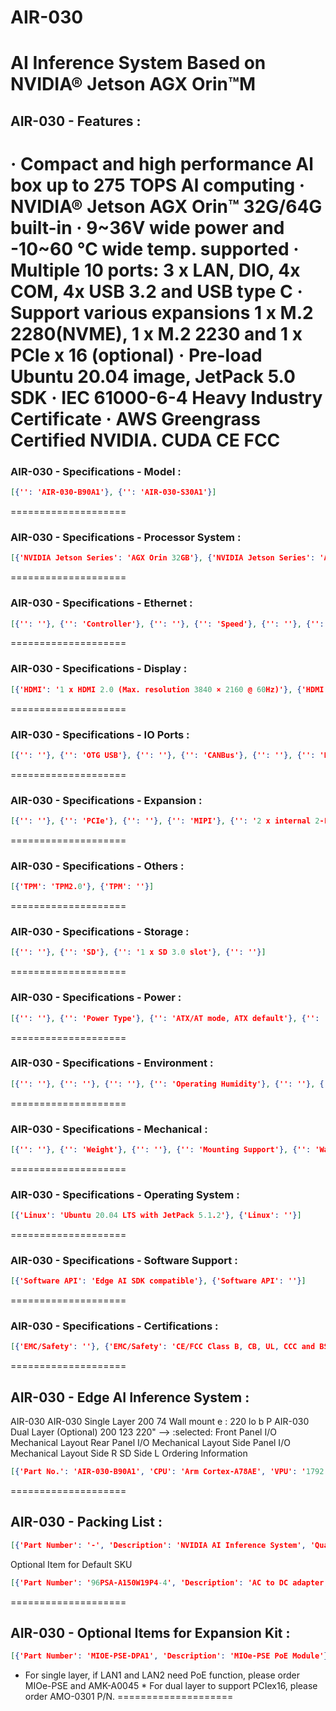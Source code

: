 # AIR-030
AI Inference System Based on NVIDIA® Jetson AGX Orin™M
====================
## AIR-030 - Features :
· Compact and high performance Al box up to 275 TOPS Al computing
· NVIDIA® Jetson AGX Orin™ 32G/64G built-in
· 9~36V wide power and -10~60 ℃ wide temp. supported
· Multiple 10 ports: 3 x LAN, DIO, 4x COM, 4x USB 3.2 and USB type C
· Support various expansions 1 x M.2 2280(NVME), 1 x M.2 2230 and 1 x PCIe x 16 (optional)
· Pre-load Ubuntu 20.04 image, JetPack 5.0 SDK
· IEC 61000-6-4 Heavy Industry Certificate
· AWS Greengrass Certified
NVIDIA. CUDA
CE FCC
====================
### AIR-030 - Specifications - Model :
```json
[{'': 'AIR-030-B90A1'}, {'': 'AIR-030-S30A1'}]
```
====================
### AIR-030 - Specifications - Processor System :
```json
[{'NVIDIA Jetson Series': 'AGX Orin 32GB'}, {'NVIDIA Jetson Series': 'AGX Orin 64GB'}, {'CPU': '8-core NVIDIA Arm® Cortex A78AE v8.2'}, {'CPU': '12-core NVIDIA Arm® Cortex A78AE v8.2'}, {'GPU': '1792-core NVIDIA Ampere GPU with 56 Tensor Cores, Maximum Operating Frequency: 939 MHZ'}, {'GPU': '2048-core NVIDIA Ampere GPU with 64 Tensor'}, {'': ''}, {'': 'Cores'}, {'': 'Maximum Operating Frequency: 1.3GHZ'}, {'AI Performance Reference': 'Up to 200 Sparse TOPs (INT8)'}, {'AI Performance Reference': 'Up to 275 Sparse TOPS (INT8)'}, {'TDP': '15~30W'}, {'TDP': '15~50W'}, {'Memory': '32GB 256-bit LPDDR5 DRAM'}, {'Memory': '64GB 256-bit LPDDR5 DRAM'}, {'Flash': '64GB eMMC 5.1'}, {'Flash': ''}]
```
====================
### AIR-030 - Specifications - Ethernet :
```json
[{'': ''}, {'': 'Controller'}, {'': ''}, {'': 'Speed'}, {'': ''}, {'': '3 x 2.5 Gigabit Ethernet (10/100/1000/2500 Mbps, LAN1&2 optional PoE support)'}]
```
====================
### AIR-030 - Specifications - Display :
```json
[{'HDMI': '1 x HDMI 2.0 (Max. resolution 3840 × 2160 @ 60Hz)'}, {'HDMI': ''}]
```
====================
### AIR-030 - Specifications - IO Ports :
```json
[{'': ''}, {'': 'OTG USB'}, {'': ''}, {'': 'CANBus'}, {'': ''}, {'': 'DI/DO'}, {'': ''}, {'': 'COM'}, {'': ''}, {'': 'Audio'}, {'': '1 x Line-out'}, {'': ''}]
```
====================
### AIR-030 - Specifications - Expansion :
```json
[{'': ''}, {'': 'PCIe'}, {'': ''}, {'': 'MIPI'}, {'': '2 x internal 2-LANE MIPI-CSI connector'}, {'': ''}]
```
====================
### AIR-030 - Specifications - Others :
```json
[{'TPM': 'TPM2.0'}, {'TPM': ''}]
```
====================
### AIR-030 - Specifications - Storage :
```json
[{'': ''}, {'': 'SD'}, {'': '1 x SD 3.0 slot'}, {'': ''}]
```
====================
### AIR-030 - Specifications - Power :
```json
[{'': ''}, {'': 'Power Type'}, {'': 'ATX/AT mode, ATX default'}, {'': ''}]
```
====================
### AIR-030 - Specifications - Environment :
```json
[{'': ''}, {'': ''}, {'': ''}, {'': 'Operating Humidity'}, {'': ''}, {'': 'Vibration'}, {'': '3 Grms @ 5 ~ 500 Hz, random, 1 hr/axis'}, {'': ''}]
```
====================
### AIR-030 - Specifications - Mechanical :
```json
[{'': ''}, {'': 'Weight'}, {'': ''}, {'': 'Mounting Support'}, {'': 'Wall mounting'}, {'': ''}]
```
====================
### AIR-030 - Specifications - Operating System :
```json
[{'Linux': 'Ubuntu 20.04 LTS with JetPack 5.1.2'}, {'Linux': ''}]
```
====================
### AIR-030 - Specifications - Software Support :
```json
[{'Software API': 'Edge AI SDK compatible'}, {'Software API': ''}]
```
====================
### AIR-030 - Specifications - Certifications :
```json
[{'EMC/Safety': ''}, {'EMC/Safety': 'CE/FCC Class B, CB, UL, CCC and BSMI (No RED Certificate)'}]
```
====================
## AIR-030 - Edge AI Inference System :
AIR-030
AIR-030 Single Layer
200 74 Wall mount e : 220 lo b P AIR-030 Dual Layer (Optional) 200 123 220" -->
:selected:
Front Panel I/O Mechanical Layout
Rear Panel I/O Mechanical Layout
Side Panel I/O Mechanical Layout
Side R
SD
Side L
Ordering Information
```json
[{'Part No.': 'AIR-030-B90A1', 'CPU': 'Arm Cortex-A78AE', 'VPU': '1792 NVIDIA® CUDA® cores and 56 Tensor cores', 'Memory': '32GB', 'Storage': '64GB eMMC 5.1', 'HDMI': '1', '2.5GbE': '3', 'USB': '7', 'CANBus': '2', 'RS-232/422/485': '4', 'DIO': '16 bit', 'Power input': '9-36 VDC', 'Operating Temperature': '-10~60 °C'}, {'Part No.': 'AIR-030-S30A1', 'CPU': 'Arm Cortex-A78AE', 'VPU': '2048 NVIDIA® CUDA® cores and 64 Tensor cores', 'Memory': '64GB', 'Storage': '64GB eMMC 5.1', 'HDMI': '1', '2.5GbE': '3', 'USB': '7', 'CANBus': '2', 'RS-232/422/485': '4', 'DIO': '16 bit', 'Power input': '9-36 VDC', 'Operating Temperature': '-10~55°C'}]
```
====================
## AIR-030 - Packing List :
```json
[{'Part Number': '-', 'Description': 'NVIDIA AI Inference System', 'Quantity': '1'}, {'Part Number': '-', 'Description': 'Micro USB cable 40cm for system recovery', 'Quantity': '1'}, {'Part Number': '-', 'Description': 'Simplified Chinese User Manuel', 'Quantity': '1'}, {'Part Number': '-', 'Description': 'China RoHS', 'Quantity': '1'}, {'Part Number': '1960093556N011', 'Description': 'Wall mount bracket', 'Quantity': '2'}, {'Part Number': '1652008233-01', 'Description': 'Terminal Plug 6P for CANBus', 'Quantity': '1'}, {'Part Number': '1652003234', 'Description': 'PLUG-IN BLOCK 4P for DC in', 'Quantity': '1'}]
```
Optional Item for Default SKU
```json
[{'Part Number': '96PSA-A150W19P4-4', 'Description': 'AC to DC adapter, DC19V 150W, 0 ~ 40° C'}, {'Part Number': '96PSA-A230W24P4-3', 'Description': 'AC to DC adapter, DC 24V 230W, -20 ~ 60 ℃'}, {'Part Number': '1702002600', 'Description': 'Power cable 3-pin 183cm, USA type'}, {'Part Number': '1702002605', 'Description': 'Power cable 3-pin 183cm, EU type'}, {'Part Number': '1702031801', 'Description': 'Power cable 3-pin 183cm, UK type'}, {'Part Number': '1700000237', 'Description': 'Power cable, 3-Pin 183cm, PSE type'}]
```
====================
## AIR-030 - Optional Items for Expansion Kit :
```json
[{'Part Number': 'MIOE-PSE-DPA1', 'Description': 'MIOe-PSE PoE Module'}, {'Part Number': 'AMO-0301', 'Description': 'AIR-030 1 x PCIe*16 Riser card and expansion kit'}, {'Part Number': 'AMK-A0045', 'Description': 'Thermal Kit for using PoE/5G on AIR-030'}]
```
* For single layer, if LAN1 and LAN2 need PoE function, please order MIOe-PSE and AMK-A0045 * For dual layer to support PCIex16, please order AMO-0301 P/N.
====================
